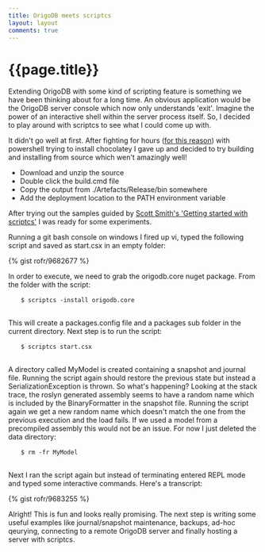 ```yaml
---
title: OrigoDB meets scriptcs
layout: layout
comments: true
---
```


# {{page.title}}
Extending OrigoDB with some kind of scripting feature is something we have been thinking about for a long time. An obvious application would be the OrigoDB server console which now only understands 'exit'. Imagine the power of an interactive shell within the server process itself. So, I decided to play around with scriptcs to see what I could come up with.

It didn't go well at first. After fighting for hours (<a href="https://github.com/chocolatey/chocolatey/issues/438">for this reason</a>) with powershell trying to install chocolatey I gave up and decided to try building and installing from source which wen't amazingly well!
<ul>
	<li>Download and unzip the source</li>
	<li>Double click the build.cmd file</li>
	<li>Copy the output from ./Artefacts/Release/bin somewhere</li>
	<li>Add the deployment location to the PATH environment variable</li>
</ul>
After trying out the samples guided by <a title="Getting started with scriptcs" href="http://scottksmith.com/blog/2013/05/08/getting-started-with-scriptcs/">Scott Smith's 'Getting started with scriptcs'</a> I was ready for some experiments.

Running a git bash console on windows I fired up vi, typed the following script and saved as start.csx in an empty folder:

{% gist rofr/9682677 %}

In order to execute, we need to grab the origodb.core nuget package. From the folder with the script:
<pre>
   <code>$ scriptcs -install origodb.core</code>

</pre>
This will create a packages.config file and a packages sub folder in the current directory. Next step is to run the script:
<pre>
   <code>$ scriptcs start.csx</code>

</pre>
A directory called MyModel is created containing a snapshot and journal file. Running the script again should restore the
previous state but instead a SerializationException is thrown. So what's happening? Looking at the stack trace,
the roslyn generated assembly seems to have a random name which is included by the BinaryFormatter in the snapshot file.
Running the script again we get a new random name which doesn't match the one from the previous execution and the load fails.
If we used a model from a precompiled assembly this would not be an issue. For now I just deleted the data directory:
<pre>
   <code>$ rm -fr MyModel</code>

</pre>
Next I ran the script again but instead of terminating entered REPL mode and typed some interactive commands.
Here's a transcript:

{% gist rofr/9683255 %}


Alright! This is fun and looks really promising. The next step is writing some useful examples like journal/snapshot maintenance, backups, ad-hoc qeurying, connecting to a remote OrigoDB server and finally hosting a server with scriptcs.

